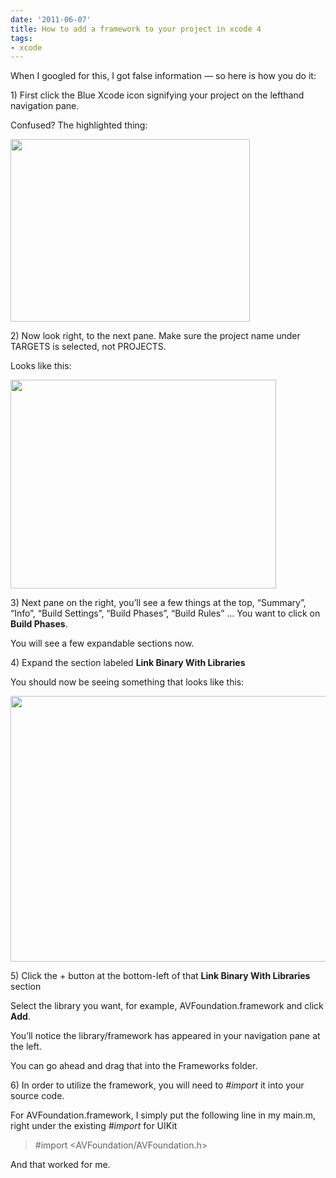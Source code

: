```yaml
---
date: '2011-06-07'
title: How to add a framework to your project in xcode 4
tags:
- xcode
---
```

<p>When I googled for this, I got false information &#8212; so here is how you do it:</p>
<p>1) First click the Blue Xcode icon signifying your project on the lefthand navigation pane.</p>
<p>Confused? The highlighted thing: </p>
<p><img src="http://f.cl.ly/items/0G1j2K2O1w1d462j2s17/Screen%20shot%202011-06-07%20at%204.19.46%20AM.png" width="383" height="292"/></p>
<p>2) Now look right, to the next pane. Make sure the project name under TARGETS is selected, not PROJECTS.</p>
<p>Looks like this: </p>
<p><img src="http://f.cl.ly/items/3x3i0K440h1j0W0O3v1F/Screen%20shot%202011-06-07%20at%204.21.40%20AM.png" width="425" height="334"/></p>
<p>3) Next pane on the right, you&#8217;ll see a few things at the top, &#8220;Summary&#8221;, &#8220;Info&#8221;, &#8220;Build Settings&#8221;, &#8220;Build Phases&#8221;, &#8220;Build Rules&#8221; &#8230; You want to click on <strong>Build Phases</strong>.</p>
<p>You will see a few expandable sections now.</p>
<p>4) Expand the section labeled <strong>Link Binary With Libraries</strong></p>
<p>You should now be seeing something that looks like this:</p>
<p><img height="425" width="614" src="http://f.cl.ly/items/3B1c042p1R3q0q3f3s1L/Screen%20shot%202011-06-07%20at%204.36.55%20AM.png"/></p>
<p>5) Click the + button at the bottom-left of that <strong>Link Binary With Libraries </strong>section</p>
<p>Select the library you want, for example, AVFoundation.framework and click <strong>Add</strong>.</p>
<p>You&#8217;ll notice the library/framework has appeared in your navigation pane at the left.</p>
<p>You can go ahead and drag that into the Frameworks folder.</p>
<p>6) In order to utilize the framework, you will need to <em>#import</em> it into your source code.</p>
<p>For AVFoundation.framework, I simply put the following line in my main.m, right under the existing <em>#import</em> for UIKit</p>
<blockquote>
<p>#import &lt;AVFoundation/AVFoundation.h&gt;</p>
</blockquote>
<p>And that worked for me.</p>
